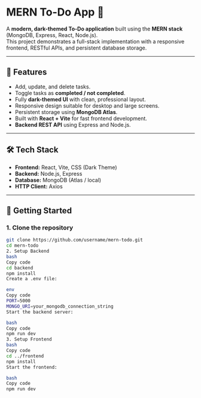 # MERN To-Do App 📝

A **modern, dark-themed To-Do application** built using the **MERN stack** (MongoDB, Express, React, Node.js).  
This project demonstrates a full-stack implementation with a responsive frontend, RESTful APIs, and persistent database storage.

---

## 🌟 Features
- Add, update, and delete tasks.
- Toggle tasks as **completed / not completed**.
- Fully **dark-themed UI** with clean, professional layout.
- Responsive design suitable for desktop and large screens.
- Persistent storage using **MongoDB Atlas**.
- Built with **React + Vite** for fast frontend development.
- **Backend REST API** using Express and Node.js.

---

## 🛠 Tech Stack
- **Frontend:** React, Vite, CSS (Dark Theme)  
- **Backend:** Node.js, Express  
- **Database:** MongoDB (Atlas / local)  
- **HTTP Client:** Axios

---

## 🚀 Getting Started

### 1. Clone the repository
```bash
git clone https://github.com/username/mern-todo.git
cd mern-todo
2. Setup Backend
bash
Copy code
cd backend
npm install
Create a .env file:

env
Copy code
PORT=5000
MONGO_URI=your_mongodb_connection_string
Start the backend server:

bash
Copy code
npm run dev
3. Setup Frontend
bash
Copy code
cd ../frontend
npm install
Start the frontend:

bash
Copy code
npm run dev
